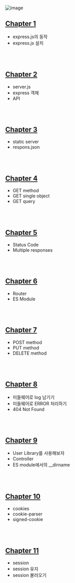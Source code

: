 ![image](https://github.com/user-attachments/assets/210a7fa0-d4f1-4b2f-8be6-10ab6df4239d)


## [Chapter 1](https://github.com/DNA-B/Collection-Of-Exercises/blob/main/JS_expressPractice/chapter_summary/Chapter1.md)

-   express.js의 동작
-   express.js 설치

<br><br>

## [Chapter 2](https://github.com/DNA-B/Collection-Of-Exercises/blob/main/JS_expressPractice/chapter_summary/Chapter2.md)

-   server.js
-   express 객체
-   API

<br><br>

## [Chapter 3](https://github.com/DNA-B/Collection-Of-Exercises/blob/main/JS_expressPractice/chapter_summary/Chapter3.md)

-   static server
-   respons.json

<br><br>

## [Chapter 4](https://github.com/DNA-B/Collection-Of-Exercises/blob/main/JS_expressPractice/chapter_summary/Chapter4.md)

-   GET method
-   GET single object
-   GET query

<br><br>

## [Chapter 5](https://github.com/DNA-B/Collection-Of-Exercises/blob/main/JS_expressPractice/chapter_summary/Chapter5.md)

-   Status Code
-   Multiple responses

<br><br>

## [Chapter 6](https://github.com/DNA-B/Collection-Of-Exercises/blob/main/JS_expressPractice/chapter_summary/Chapter6.md)

-   Router
-   ES Module

<br><br>

## [Chapter 7](https://github.com/DNA-B/Collection-Of-Exercises/blob/main/JS_expressPractice/chapter_summary/Chapter7.md)

-   POST method
-   PUT method
-   DELETE method

<br><br>

## [Chapter 8](https://github.com/DNA-B/Collection-Of-Exercises/blob/main/JS_expressPractice/chapter_summary/Chapter8.md)

-   미들웨어로 log 남기기
-   미들웨어로 ERROR 처리하기
-   404 Not Found

<br><br>

## [Chapter 9](https://github.com/DNA-B/Collection-Of-Exercises/blob/main/JS_expressPractice/chapter_summary/Chapter9.md)

-   User Library를 사용해보자
-   Controller
-   ES module에서의 \_\_dirname

<br><br>

## [Chapter 10](https://github.com/DNA-B/Collection-Of-Exercises/blob/main/JS_expressPractice/chapter_summary/Chapter10.md)
-   cookies
-   cookie-parser
-   signed-cookie

<br><br>

## [Chapter 11](https://github.com/DNA-B/Collection-Of-Exercises/blob/main/JS_expressPractice/chapter_summary/Chapter11.md)

-   session
-   session 유지
-   session 불러오기

<br><br>
